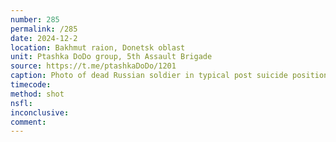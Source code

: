 ```yaml
---
number: 285
permalink: /285
date: 2024-12-2
location: Bakhmut raion, Donetsk oblast
unit: Ptashka DoDo group, 5th Assault Brigade
source: https://t.me/ptashkaDoDo/1201
caption: Photo of dead Russian soldier in typical post suicide position, he's still holding his AK
timecode: 
method: shot
nsfl: 
inconclusive: 
comment: 
---
```

<script async src="https://telegram.org/js/telegram-widget.js?22" data-telegram-post="ptashkaDoDo/1201" data-width="100%"></script>